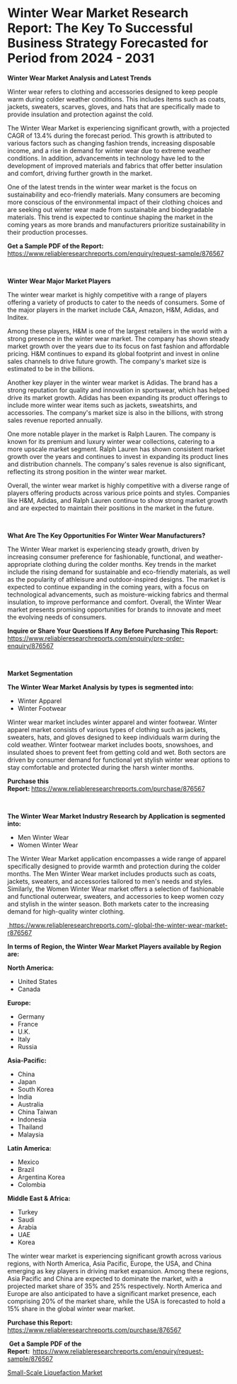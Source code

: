 <p><h1>Winter Wear Market Research Report: The Key To Successful Business Strategy Forecasted for Period from 2024 - 2031</h1></p><p><strong>Winter Wear Market Analysis and Latest Trends</strong></p>
<p><p>Winter wear refers to clothing and accessories designed to keep people warm during colder weather conditions. This includes items such as coats, jackets, sweaters, scarves, gloves, and hats that are specifically made to provide insulation and protection against the cold.</p><p>The Winter Wear Market is experiencing significant growth, with a projected CAGR of 13.4% during the forecast period. This growth is attributed to various factors such as changing fashion trends, increasing disposable income, and a rise in demand for winter wear due to extreme weather conditions. In addition, advancements in technology have led to the development of improved materials and fabrics that offer better insulation and comfort, driving further growth in the market.</p><p>One of the latest trends in the winter wear market is the focus on sustainability and eco-friendly materials. Many consumers are becoming more conscious of the environmental impact of their clothing choices and are seeking out winter wear made from sustainable and biodegradable materials. This trend is expected to continue shaping the market in the coming years as more brands and manufacturers prioritize sustainability in their production processes.</p></p>
<p><strong>Get a Sample PDF of the Report:&nbsp;</strong> <a href="https://www.reliableresearchreports.com/enquiry/request-sample/876567">https://www.reliableresearchreports.com/enquiry/request-sample/876567</a></p>
<p>&nbsp;</p>
<p><strong>Winter Wear Major Market Players</strong></p>
<p><p>The winter wear market is highly competitive with a range of players offering a variety of products to cater to the needs of consumers. Some of the major players in the market include C&A, Amazon, H&M, Adidas, and Inditex.</p><p>Among these players, H&M is one of the largest retailers in the world with a strong presence in the winter wear market. The company has shown steady market growth over the years due to its focus on fast fashion and affordable pricing. H&M continues to expand its global footprint and invest in online sales channels to drive future growth. The company's market size is estimated to be in the billions.</p><p>Another key player in the winter wear market is Adidas. The brand has a strong reputation for quality and innovation in sportswear, which has helped drive its market growth. Adidas has been expanding its product offerings to include more winter wear items such as jackets, sweatshirts, and accessories. The company's market size is also in the billions, with strong sales revenue reported annually.</p><p>One more notable player in the market is Ralph Lauren. The company is known for its premium and luxury winter wear collections, catering to a more upscale market segment. Ralph Lauren has shown consistent market growth over the years and continues to invest in expanding its product lines and distribution channels. The company's sales revenue is also significant, reflecting its strong position in the winter wear market.</p><p>Overall, the winter wear market is highly competitive with a diverse range of players offering products across various price points and styles. Companies like H&M, Adidas, and Ralph Lauren continue to show strong market growth and are expected to maintain their positions in the market in the future.</p></p>
<p>&nbsp;</p>
<p><strong>What Are The Key Opportunities For Winter Wear Manufacturers?</strong></p>
<p><p>The Winter Wear market is experiencing steady growth, driven by increasing consumer preference for fashionable, functional, and weather-appropriate clothing during the colder months. Key trends in the market include the rising demand for sustainable and eco-friendly materials, as well as the popularity of athleisure and outdoor-inspired designs. The market is expected to continue expanding in the coming years, with a focus on technological advancements, such as moisture-wicking fabrics and thermal insulation, to improve performance and comfort. Overall, the Winter Wear market presents promising opportunities for brands to innovate and meet the evolving needs of consumers.</p></p>
<p><strong>Inquire or Share Your Questions If Any Before Purchasing This Report:</strong> <a href="https://www.reliableresearchreports.com/enquiry/pre-order-enquiry/876567">https://www.reliableresearchreports.com/enquiry/pre-order-enquiry/876567</a></p>
<p>&nbsp;</p>
<p><strong>Market Segmentation</strong></p>
<p><strong>The Winter Wear Market Analysis by types is segmented into:</strong></p>
<p><ul><li>Winter Apparel</li><li>Winter Footwear</li></ul></p>
<p><p>Winter wear market includes winter apparel and winter footwear. Winter apparel market consists of various types of clothing such as jackets, sweaters, hats, and gloves designed to keep individuals warm during the cold weather. Winter footwear market includes boots, snowshoes, and insulated shoes to prevent feet from getting cold and wet. Both sectors are driven by consumer demand for functional yet stylish winter wear options to stay comfortable and protected during the harsh winter months.</p></p>
<p><strong>Purchase this Report:&nbsp;</strong><a href="https://www.reliableresearchreports.com/purchase/876567">https://www.reliableresearchreports.com/purchase/876567</a></p>
<p>&nbsp;</p>
<p><strong>The Winter Wear Market Industry Research by Application is segmented into:</strong></p>
<p><ul><li>Men Winter Wear</li><li>Women Winter Wear</li></ul></p>
<p><p>The Winter Wear Market application encompasses a wide range of apparel specifically designed to provide warmth and protection during the colder months. The Men Winter Wear market includes products such as coats, jackets, sweaters, and accessories tailored to men's needs and styles. Similarly, the Women Winter Wear market offers a selection of fashionable and functional outerwear, sweaters, and accessories to keep women cozy and stylish in the winter season. Both markets cater to the increasing demand for high-quality winter clothing.</p></p>
<p><a href="https://www.reliableresearchreports.com/-global-the-winter-wear-market-r876567">&nbsp;https://www.reliableresearchreports.com/-global-the-winter-wear-market-r876567</a></p>
<p><strong>In terms of Region, the Winter Wear Market Players available by Region are:</strong></p>
<p>
    <p> <strong> North America: </strong>
        <ul>
            <li>United States</li>
            <li>Canada</li>
        </ul>
        </p> 
    <p> <strong> Europe: </strong>
        <ul>
            <li>Germany</li>
            <li>France</li>
            <li>U.K.</li>
            <li>Italy</li>
            <li>Russia</li>
        </ul>
        </p> 
    <p> <strong> Asia-Pacific: </strong>
        <ul>
            <li>China</li>
            <li>Japan</li>
            <li>South Korea</li>
            <li>India</li>
            <li>Australia</li>
            <li>China Taiwan</li>
            <li>Indonesia</li>
            <li>Thailand</li>
            <li>Malaysia</li>
        </ul>
        </p> 
    <p> <strong> Latin America: </strong>
        <ul>
            <li>Mexico</li>
            <li>Brazil</li>
            <li>Argentina Korea</li>
            <li>Colombia</li>
        </ul>
        </p> 
    <p> <strong> Middle East & Africa: </strong>
        <ul>
            <li>Turkey</li>
            <li>Saudi</li>
            <li>Arabia</li>
            <li>UAE</li>
            <li>Korea</li>
        </ul>
    </p>
    </p>
<p><p>The winter wear market is experiencing significant growth across various regions, with North America, Asia Pacific, Europe, the USA, and China emerging as key players in driving market expansion. Among these regions, Asia Pacific and China are expected to dominate the market, with a projected market share of 35% and 25% respectively. North America and Europe are also anticipated to have a significant market presence, each comprising 20% of the market share, while the USA is forecasted to hold a 15% share in the global winter wear market.</p></p>
<p><strong>Purchase this Report: </strong><a href="https://www.reliableresearchreports.com/purchase/876567">https://www.reliableresearchreports.com/purchase/876567</a></p>
<p>&nbsp;<strong>Get a Sample PDF of the Report:&nbsp;&nbsp;</strong><a href="https://www.reliableresearchreports.com/enquiry/request-sample/876567">https://www.reliableresearchreports.com/enquiry/request-sample/876567</a></p>
<p><strong></strong></p>
<p><p><a href="https://github.com/julyju69/Market-Research-Report-List-4/blob/main/small-scale-liquefaction-market.md">Small-Scale Liquefaction Market</a></p></p>